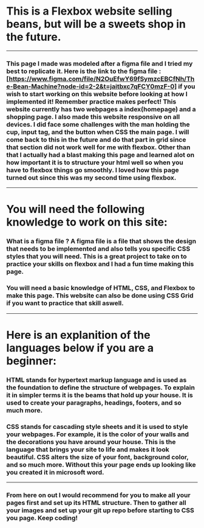 # This is a Flexbox website selling beans, but will be a sweets shop in the future. 
---
### This page I made was modeled after a figma file and I tried my best to replicate it. Here is the link to the figma file :  [https://www.figma.com/file/N2OuEfwY69fSymzcEBCfNh/The-Bean-Machine?node-id=2-2&t=jaitbxc7qFCY0mzF-0]  if you wish to start working on this website before looking at how I implemented it! Remember practice makes perfect! This website currently has two webpages a index(homepage) and a shopping page. I also made this website responsive on all devices. I did face some challenges with the man holding the cup, input tag, and the button when CSS the main page. I will come back to this in the future and do that part in grid since that section did not work well for me with flexbox. Other than that I actually had a blast making this page and learned alot on how important it is to structure your html well so when you have to flexbox things go smoothly. I loved how this page turned out since this was my second time using flexbox. 

---
# You will need the following knowledge to work on this site: 

### What is a figma file ? A figma file is a file that shows the design that needs to be implemented and also tells you specific CSS styles that you will need. This is a great project to take on to practice your skills on flexbox and I had a fun time making this page. 

### You will need a basic knowledge of HTML, CSS, and Flexbox to make this page. This website can also be done using CSS Grid if you want to practice that skill aswell.

---
# Here is an explanition of the languages below if you are a beginner: 

### HTML stands for hypertext markup language and is used as the foundation to define the structure of webpages. To explain it in simpler terms it is the beams that hold up your house. It is used to create your paragraphs, headings, footers, and so much more.

### CSS stands for cascading style sheets and it is used to style your webpages. For example, it is the color of your walls and the decorations you have around your house. This is the language that brings your site to life and makes it look beautiful. CSS alters the size of your font, background color, and so much more. Without this your page ends up looking like you created it in microsoft word.
---
### From here on out I would recommend for you to make all your pages first and set up its HTML structure. Then to gather all your images and set up your git up repo before starting to CSS you page. Keep coding!
